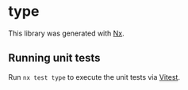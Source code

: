 # type

This library was generated with [Nx](https://nx.dev).

## Running unit tests

Run `nx test type` to execute the unit tests via [Vitest](https://vitest.dev/).
